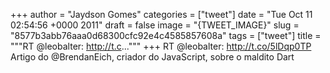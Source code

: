 
+++
author = "Jaydson Gomes"
categories = ["tweet"]
date = "Tue Oct 11 02:54:56 +0000 2011"
draft = false
image = "{TWEET_IMAGE}"
slug = "8577b3abb76aaa0d68300cfc92e4c4585857608a"
tags = ["tweet"]
title = """RT @leobalter: http://t.c..."""
+++
RT @leobalter: http://t.co/5lDqp0TP Artigo do @BrendanEich, criador do JavaScript, sobre o maldito Dart
